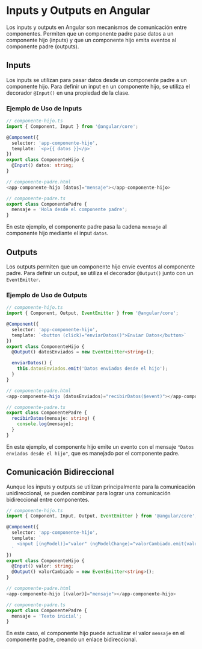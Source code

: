 # Inputs y Outputs en Angular
Los inputs y outputs en Angular son mecanismos de comunicación entre componentes. Permiten que un componente padre pase datos a un componente hijo (inputs) y que un componente hijo emita eventos al componente padre (outputs).

## Inputs
Los inputs se utilizan para pasar datos desde un componente padre a un componente hijo. Para definir un input en un componente hijo, se utiliza el decorador `@Input()` en una propiedad de la clase.

### Ejemplo de Uso de Inputs
```typescript
// componente-hijo.ts
import { Component, Input } from '@angular/core';

@Component({
  selector: 'app-componente-hijo',
  template: `<p>{{ datos }}</p>`
})
export class ComponenteHijo {
  @Input() datos: string;
}

// componente-padre.html
<app-componente-hijo [datos]="mensaje"></app-componente-hijo>

// componente-padre.ts
export class ComponentePadre {
  mensaje = 'Hola desde el componente padre';
}
```
En este ejemplo, el componente padre pasa la cadena `mensaje` al componente hijo mediante el input `datos`.

## Outputs
Los outputs permiten que un componente hijo envíe eventos al componente padre. Para definir un output, se utiliza el decorador `@Output()` junto con un `EventEmitter`.

### Ejemplo de Uso de Outputs
```typescript
// componente-hijo.ts
import { Component, Output, EventEmitter } from '@angular/core';

@Component({
  selector: 'app-componente-hijo',
  template: `<button (click)="enviarDatos()">Enviar Datos</button>`
})
export class ComponenteHijo {
  @Output() datosEnviados = new EventEmitter<string>();

  enviarDatos() {
    this.datosEnviados.emit('Datos enviados desde el hijo');
  }
}

// componente-padre.html
<app-componente-hijo (datosEnviados)="recibirDatos($event)"></app-componente-hijo>

// componente-padre.ts
export class ComponentePadre {
  recibirDatos(mensaje: string) {
    console.log(mensaje);
  }
}
```
En este ejemplo, el componente hijo emite un evento con el mensaje `"Datos enviados desde el hijo"`, que es manejado por el componente padre.

## Comunicación Bidireccional
Aunque los inputs y outputs se utilizan principalmente para la comunicación unidireccional, se pueden combinar para lograr una comunicación bidireccional entre componentes.

```typescript
// componente-hijo.ts
import { Component, Input, Output, EventEmitter } from '@angular/core';

@Component({
  selector: 'app-componente-hijo',
  template: `
    <input [(ngModel)]="valor" (ngModelChange)="valorCambiado.emit(valor)" />
  `
})
export class ComponenteHijo {
  @Input() valor: string;
  @Output() valorCambiado = new EventEmitter<string>();
}

// componente-padre.html
<app-componente-hijo [(valor)]="mensaje"></app-componente-hijo>

// componente-padre.ts
export class ComponentePadre {
  mensaje = 'Texto inicial';
}
```
En este caso, el componente hijo puede actualizar el valor `mensaje` en el componente padre, creando un enlace bidireccional.
